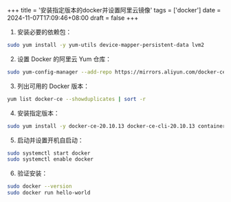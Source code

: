 +++
title = '安装指定版本的docker并设置阿里云镜像'
tags = ['docker']
date = 2024-11-07T17:09:46+08:00
draft = false
+++
1. 安装必要的依赖包：
```sh
sudo yum install -y yum-utils device-mapper-persistent-data lvm2
```
2. 设置 Docker 的阿里云 Yum 仓库：
```sh
sudo yum-config-manager --add-repo https://mirrors.aliyun.com/docker-ce/linux/centos/docker-ce.repo
```

3. 列出可用的 Docker 版本：
```sh
yum list docker-ce --showduplicates | sort -r
```

4. 安装指定版本：
```sh
sudo yum install -y docker-ce-20.10.13 docker-ce-cli-20.10.13 containerd.io
```

5. 启动并设置开机自启动：
```sh
sudo systemctl start docker
sudo systemctl enable docker
```

6. 验证安装：
```sh
sudo docker --version
sudo docker run hello-world
```